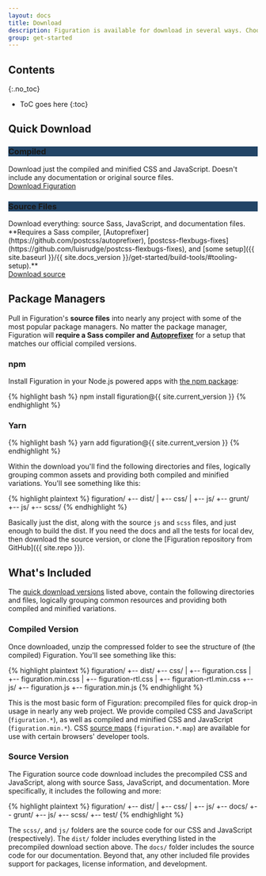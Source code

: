 ```yaml
---
layout: docs
title: Download
description: Figuration is available for download in several ways. Choose from multiple options to get what you need.
group: get-started
---
```


## Contents
{:.no_toc}

* ToC goes here
{:toc}

## Quick Download

<div data-cfw="equalize" data-cfw-equalize-target=".card-body">
  <div class="row mt-2" data-cfw="equalize" data-cfw-equalize-target=".card-footer">
    <div class="col-sm-6">
      <div class="card card-download">
        <h3 class="h4 card-header text-light" style="background-color: #246;">Compiled</h3>
        <div class="card-body">
            Download just the compiled and minified CSS and JavaScript. Doesn't include any documentation or original source files.
        </div>
        <div class="card-footer text-sm-center">
            <a href="{{ site.download.dist }}" class="btn btn-info" onclick="ga('send', 'event', 'Get Started', 'Download', 'Download compiled {{ site.current_version }}');">Download Figuration</a>
        </div> <!-- /.card-footer -->
      </div> <!-- /.card -->
    </div>
    <div class="col-sm-6">
      <div class="card card-download">
        <h3 class="h4 card-header text-light" style="background-color: #246;">Source Files</h3>
        <div class="card-body">
            Download everything: source Sass, JavaScript, and documentation files. **Requires a Sass compiler, [Autoprefixer](https://github.com/postcss/autoprefixer), [postcss-flexbugs-fixes](https://github.com/luisrudge/postcss-flexbugs-fixes), and [some setup]({{ site.baseurl }}/{{ site.docs_version }}/get-started/build-tools/#tooling-setup).**
        </div>
        <div class="card-footer text-sm-center">
            <a href="{{ site.download.source }}" class="btn" onclick="ga('send', 'event', 'Get Started', 'Download', 'Download source {{ site.current_version }}');">Download source</a>
        </div> <!-- /.card-footer -->
      </div> <!-- /.card -->
    </div>  <!-- /.col -->
  </div> <!-- /.row -->
</div>

## Package Managers

Pull in Figuration's **source files** into nearly any project with some of the most popular package managers. No matter the package manager, Figuration will **require a Sass compiler and [Autoprefixer](https://github.com/postcss/autoprefixer)** for a setup that matches our official compiled versions.

### npm

Install Figuration in your Node.js powered apps with [the npm package](https://www.npmjs.com/package/figuration):

{% highlight bash %}
npm install figuration@{{ site.current_version }}
{% endhighlight %}

### Yarn

{% highlight bash %}
yarn add figuration@{{ site.current_version }}
{% endhighlight %}

Within the download you'll find the following directories and files, logically grouping common assets and providing both compiled and minified variations. You'll see something like this:

{% highlight plaintext %}
figuration/
+-- dist/
|   +-- css/
|   +-- js/
+-- grunt/
+-- js/
+-- scss/
{% endhighlight %}

Basically just the dist, along with the source `js` and `scss` files, and just enough to build the dist. If you need the docs and all the tests for local dev, then download the source version, or clone the [Figuration repository from GitHub]({{ site.repo }}).

## What's Included

The [quick download versions](#quick-download) listed above, contain the following directories and files, logically grouping common resources and providing both compiled and minified variations.

### Compiled Version

Once downloaded, unzip the compressed folder to see the structure of (the compiled) Figuration. You'll see something like this:

{% highlight plaintext %}
figuration/
+-- dist/
    +-- css/
    |   +-- figuration.css
    |   +-- figuration.min.css
    |   +-- figuration-rtl.css
    |   +-- figuration-rtl.min.css
    +-- js/
        +-- figuration.js
        +-- figuration.min.js
{% endhighlight %}

This is the most basic form of Figuration: precompiled files for quick drop-in usage in nearly any web project. We provide compiled CSS and JavaScript (`figuration.*`), as well as compiled and minified CSS and JavaScript (`figuration.min.*`). CSS <a href="https://developers.google.com/web/tools/chrome-devtools/javascript/source-maps">source maps</a> (`figuration.*.map`) are available for use with certain browsers' developer tools.

### Source Version

The Figuration source code download includes the precompiled CSS and JavaScript, along with source Sass, JavaScript, and documentation. More specifically, it includes the following and more:

{% highlight plaintext %}
figuration/
+-- dist/
|   +-- css/
|   +-- js/
+-- docs/
+-- grunt/
+-- js/
+-- scss/
+-- test/
{% endhighlight %}

The `scss/`, and `js/` folders are the source code for our CSS and JavaScript (respectively). The `dist/` folder includes everything listed in the precompiled download section above. The `docs/` folder includes the source code for our documentation. Beyond that, any other included file provides support for packages, license information, and development.

